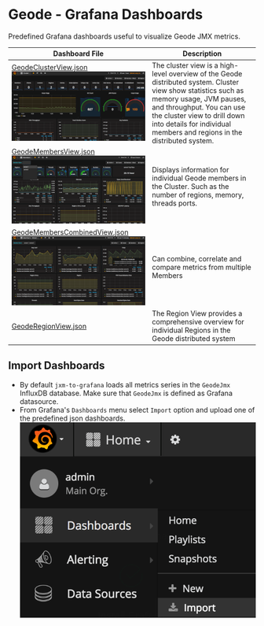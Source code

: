 # Geode - Grafana Dashboards
Predefined Grafana dashboards useful to visualize Geode JMX metrics. 

| Dashboard File | Description |
| ------------- | ------------ |
| [GeodeClusterView.json](https://github.com/tzolov/geode-dashboard/tree/master/jmx-to-grafana/src/resources/dashboard/GeodeClusterView.json) ![Apache Geode Cluster View Dashboards](../../../../../doc/GeodeClusterViewSmall.png)| The cluster view is a high-level overview of the Geode distributed system. Cluster view show statistics such as memory usage, JVM pauses, and throughput. You can use the cluster view to drill down into details for individual members and regions in the distributed system. | 
| [GeodeMembersView.json](https://github.com/tzolov/geode-dashboard/tree/master/jmx-to-grafana/src/resources/dashboard/GeodeMembersView.json) ![Apache Geode Members View Dashboards](../../../../../doc/GeodeMembersViewSmall.png)| Displays information for individual Geode members in the Cluster. Such as the number of regions, memory, threads ports. | 
| [GeodeMembersCombinedView.json](https://github.com/tzolov/geode-dashboard/tree/master/jmx-to-grafana/src/resources/dashboard/GeodeMembersCombinedView.json) ![Apache Geode Members Combined View Dashboards](../../../../../doc/GeodeMembersCombinedViewSmall.png) | Can combine, correlate and compare metrics from multiple Members  | 
| [GeodeRegionView.json](https://github.com/tzolov/geode-dashboard/tree/master/jmx-to-grafana/src/resources/dashboard/GeodeRegionView.json) | The Region View provides a comprehensive overview for individual Regions in the Geode distributed system | 

## Import Dashboards
* By default `jxm-to-grafana` loads all metrics series in the `GeodeJmx` InfluxDB database. Make sure that `GeodeJmx` is defined as Grafana datasource. 
* From Grafana's `Dashboards` menu select `Import` option and upload one of the predefined json dashboards.  
![Apache Geode Import Grafana Dashboards](../../../../../doc/ImportDashboard.png)
 